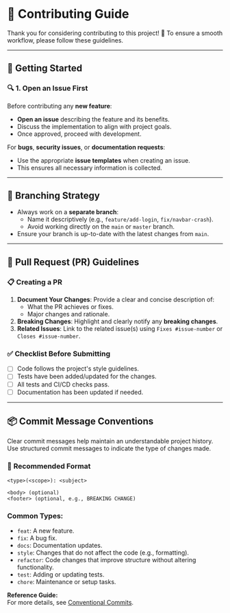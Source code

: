 # 🚀 Contributing Guide

Thank you for considering contributing to this project! 🎉 To ensure a smooth workflow, please follow these guidelines.

---

## 📢 **Getting Started**

### 🔍 **1. Open an Issue First**
Before contributing any **new feature**:
- **Open an issue** describing the feature and its benefits.
- Discuss the implementation to align with project goals.
- Once approved, proceed with development.

For **bugs**, **security issues**, or **documentation requests**:
- Use the appropriate **issue templates** when creating an issue.
- This ensures all necessary information is collected.

---

## 🌱 **Branching Strategy**

- Always work on a **separate branch**:
  - Name it descriptively (e.g., `feature/add-login`, `fix/navbar-crash`).
  - Avoid working directly on the `main` or `master` branch.
- Ensure your branch is up-to-date with the latest changes from `main`.

---

## 📝 **Pull Request (PR) Guidelines**

### 📋 **Creating a PR**
1. **Document Your Changes**: Provide a clear and concise description of:
   - What the PR achieves or fixes.
   - Major changes and rationale.
2. **Breaking Changes**: Highlight and clearly notify any **breaking changes**.
3. **Related Issues**: Link to the related issue(s) using `Fixes #issue-number` or `Closes #issue-number`.

### ✅ **Checklist Before Submitting**
- [ ] Code follows the project's style guidelines.
- [ ] Tests have been added/updated for the changes.
- [ ] All tests and CI/CD checks pass.
- [ ] Documentation has been updated if needed.

---

## 📦 **Commit Message Conventions**

Clear commit messages help maintain an understandable project history. Use structured commit messages to indicate the type of changes made.

### 📌 **Recommended Format**
```plaintext
<type>(<scope>): <subject>

<body> (optional)
<footer> (optional, e.g., BREAKING CHANGE)
```

### **Common Types:**
- `feat`: A new feature.
- `fix`: A bug fix.
- `docs`: Documentation updates.
- `style`: Changes that do not affect the code (e.g., formatting).
- `refactor`: Code changes that improve structure without altering functionality.
- `test`: Adding or updating tests.
- `chore`: Maintenance or setup tasks.

**Reference Guide:**  
For more details, see [Conventional Commits](https://gist.github.com/qoomon/5dfcdf8eec66a051ecd85625518cfd13).